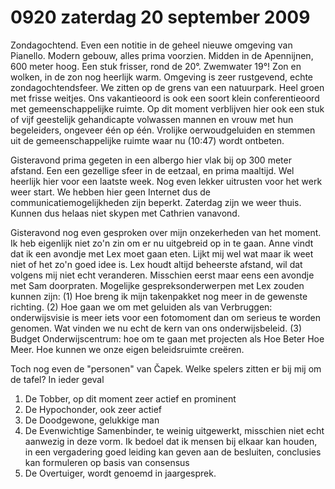 # 0920 zaterdag 20 september 2009
Zondagochtend. Even een notitie in de geheel nieuwe omgeving van Pianello. Modern gebouw, alles prima voorzien. Midden in de Apennijnen, 600 meter hoog. Een stuk frisser, rond de 20°. Zwemwater 19°! Zon en wolken, in de zon nog heerlijk warm. Omgeving is zeer rustgevend, echte zondagochtendsfeer. We zitten op de grens van een natuurpark. Heel groen met frisse weitjes. Ons vakantieoord is ook een soort klein conferentieoord met gemeenschappelijke ruimte. Op dit moment verblijven hier ook een stuk of vijf geestelijk gehandicapte volwassen mannen en vrouw met hun begeleiders, ongeveer één op één. Vrolijke oerwoudgeluiden en stemmen uit de gemeenschappelijke ruimte waar nu (10:47) wordt ontbeten. 

Gisteravond prima gegeten in een albergo hier vlak bij op 300 meter afstand. Een een gezellige sfeer in de eetzaal, en prima maaltijd. Wel heerlijk hier voor een laatste week. Nog even lekker uitrusten voor het werk weer start. We hebben hier geen Internet dus de communicatiemogelijkheden zijn beperkt. Zaterdag zijn we weer thuis. Kunnen dus helaas niet skypen met Cathrien vanavond. 

Gisteravond nog even gesproken over mijn onzekerheden van het moment. Ik heb eigenlijk niet zo'n zin om er nu uitgebreid op in te gaan. Anne vindt dat ik een avondje met Lex moet gaan eten. Lijkt mij wel wat maar ik weet niet of het zo'n goed idee is. Lex houdt altijd beheerste afstand, wil dat volgens mij niet echt veranderen. Misschien eerst maar eens een avondje met Sam doorpraten. Mogelijke gespreksonderwerpen met Lex zouden kunnen zijn: (1) Hoe breng ik mijn takenpakket nog meer in de gewenste richting. (2) Hoe gaan we om met geluiden als van Verbruggen: onderwijsvisie is meer iets voor een fotomoment dan om serieus te worden genomen. Wat vinden we nu echt de kern van ons onderwijsbeleid. (3) Budget Onderwijscentrum: hoe om te gaan met projecten als Hoe Beter Hoe Meer. Hoe kunnen we onze eigen beleidsruimte creëren. 

Toch nog even de "personen" van Čapek. Welke spelers zitten er bij mij om de tafel? In ieder geval 

1. De Tobber, op dit moment zeer actief en prominent 
2. De Hypochonder, ook zeer actief 
3. De Doodgewone, gelukkige man 
4. De Evenwichtige Samenbinder, te weinig uitgewerkt, misschien niet echt aanwezig in deze vorm. Ik bedoel dat ik mensen bij elkaar kan houden, in een vergadering goed leiding kan geven aan de besluiten, conclusies kan formuleren op basis van consensus 
5. De Overtuiger, wordt genoemd in jaargesprek.
